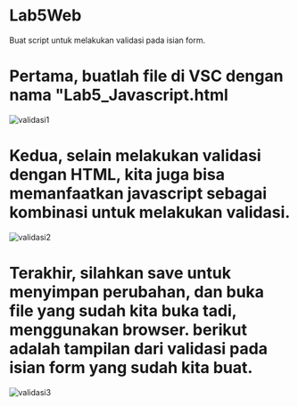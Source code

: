 # Lab5Web
Buat script untuk melakukan validasi pada isian form.
# Pertama, buatlah file di VSC dengan nama "Lab5_Javascript.html

![validasi1](https://user-images.githubusercontent.com/56376643/116021148-d16c8f00-a671-11eb-86ea-d10213222f23.JPG)

# Kedua, selain melakukan validasi dengan HTML, kita juga bisa memanfaatkan javascript sebagai kombinasi untuk melakukan validasi. 

![validasi2](https://user-images.githubusercontent.com/56376643/116021290-1b557500-a672-11eb-9f3a-d1907e116200.JPG)

# Terakhir, silahkan save untuk menyimpan perubahan, dan buka file yang sudah kita buka tadi, menggunakan browser. berikut adalah tampilan dari validasi pada isian form yang sudah kita buat.

![validasi3](https://user-images.githubusercontent.com/56376643/116021473-74bda400-a672-11eb-9e01-c8d7fb1cfe6a.JPG)
